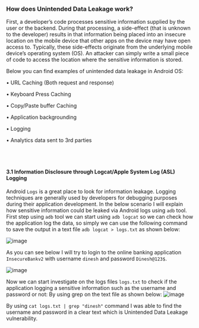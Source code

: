 ### How does Unintended Data Leakage work?
First, a developer’s code processes sensitive information supplied by the user or the backend. During that processing, a side-effect (that is unknown to the developer) results in that information being placed into an insecure location on the mobile device that other apps on the device may have open access to. Typically, these side-effects originate from the underlying mobile device’s operating system (OS). An attacker can simply write a small piece of code to access the location where the sensitive information is stored.

Below you can find examples of unintended data leakage in Android OS:
 
• URL Caching (Both request and response)
  
• Keyboard Press Caching
  
• Copy/Paste buffer Caching

• Application backgrounding

• Logging

• Analytics data sent to 3rd parties
  
  <br><br>
  
#### 3.1 Information Disclosure through Logcat/Apple System Log (ASL) Logging

Android `Logs` is a great place to look for information leakage. Logging techniques are generally used by developers for debugging purposes during their application development.
In the below scenario I will explain how sensitive information could be leaked via Android logs using `adb` tool.
First step using `adb` tool we can start using `adb logcat` so we can check how the application log the data, so simply we can use the following command to save the output in a text file `adb logcat > logs.txt` as shown below:

![image](https://user-images.githubusercontent.com/48615614/203750274-7f531c64-bef3-4567-9731-59c1479a9f02.png)

As you can see below I will try to login to the online banking application `InsecureBankv2` with username `dinesh` and password `Dinesh@123$`.

![image](https://user-images.githubusercontent.com/48615614/203750387-28cfe67d-0712-4d8e-90f4-b0d5597b91dd.png)

Now we can start investigate on the logs files `logs.txt` to check if the application logging a sensitive information such as the username and password or not:
By using grep on the text file as shown below:
![image](https://user-images.githubusercontent.com/48615614/203750506-86867dc7-cc6c-4d42-b7ce-85bb2bb04614.png)

By using `cat logs.txt | grep "dinesh"` command I was able to find the username and password in a clear text which is Unintended Data Leakage vulnerability.
